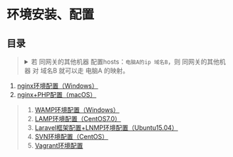 # 环境安装、配置

## 目录

><details>
><summary>若 同网关的其他机器 配置hosts：<code>电脑A的ip 域名B</code>，则 同网关的其他机器 对 域名B 就可以走 电脑A 的映射。</summary>
>
>
>具体步骤：
>
>1. 电脑A的设置：
>
>    1. nginx（虚拟主机、或代理转发，或用其他工具）监听 域名B 到80端口
>    2. hosts设定 域名B 到 `127.0.0.1`
>2. 同网关的其他机器的设置：
>
>    1. hosts设定 域名B 到 电脑A的ip
>
>结果：电脑A、同网关的其他机器 访问 域名B 都可以映射到 电脑A 的80端口。
></details>

1. [nginx环境配置（Windows）](nginx环境配置（Windows）/README.md)
2. [nginx+PHP配置（macOS）](nginx+PHP配置（macOS）/README.md)

>1. [WAMP环境配置（Windows）](WAMP环境配置（Windows）/README.md)
>2. [LAMP环境配置（CentOS7.0）](LAMP环境配置（CentOS7.0）/README.md)
>3. [Laravel框架配置+LNMP环境配置（Ubuntu15.04）](Laravel框架配置+LNMP环境配置（Ubuntu15.04）/README.md)
>4. [SVN环境配置（CentOS）](SVN环境配置（CentOS）/README.md)
>5. [Vagrant环境配置](Vagrant环境配置/README.md)
